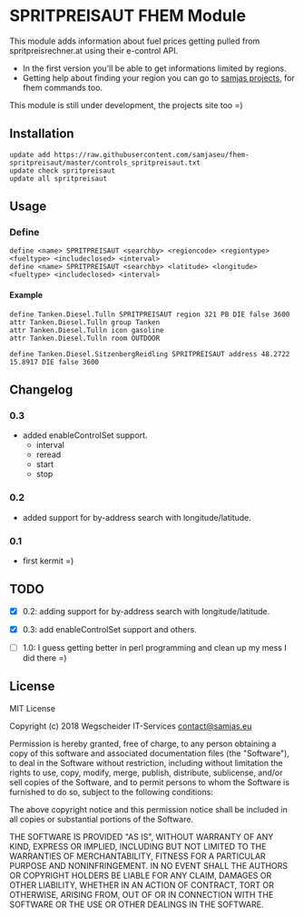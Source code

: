 # SPRITPREISAUT FHEM Module

This module adds information about fuel prices getting pulled from spritpreisrechner.at using their e-control API.


- In the first version you'll be able to get informations limited by regions.
- Getting help about finding your region you can go to [samjas projects](http://www.wegscheider-it.com/projects/spritpreisaut/), for fhem commands too.

This module is still under development, the projects site too =)



## Installation

```
update add https://raw.githubusercontent.com/samjaseu/fhem-spritpreisaut/master/controls_spritpreisaut.txt
update check spritpreisaut
update all spritpreisaut
```


## Usage
### Define
```
define <name> SPRITPREISAUT <searchby> <regioncode> <regiontype> <fueltype> <includeclosed> <interval>
define <name> SPRITPREISAUT <searchby> <latitude> <longitude> <fueltype> <includeclosed> <interval>
```
#### Example
```
define Tanken.Diesel.Tulln SPRITPREISAUT region 321 PB DIE false 3600
attr Tanken.Diesel.Tulln group Tanken
attr Tanken.Diesel.Tulln icon gasoline
attr Tanken.Diesel.Tulln room OUTDOOR

define Tanken.Diesel.SitzenbergReidling SPRITPREISAUT address 48.2722 15.8917 DIE false 3600
```


## Changelog
### 0.3
- added enableControlSet support.
  - interval
  - reread
  - start
  - stop
### 0.2
- added support for by-address search with longitude/latitude.
### 0.1
- first kermit =)


## TODO

- [x] 0.2: adding support for by-address search with longitude/latitude.
- [x] 0.3: add enableControlSet support and others.
- [ ] 1.0: I guess getting better in perl programming and clean up my mess I did there =)


## License

MIT License

Copyright (c) 2018 Wegscheider IT-Services <contact@samjas.eu>

Permission is hereby granted, free of charge, to any person obtaining a copy
of this software and associated documentation files (the "Software"), to deal
in the Software without restriction, including without limitation the rights
to use, copy, modify, merge, publish, distribute, sublicense, and/or sell
copies of the Software, and to permit persons to whom the Software is
furnished to do so, subject to the following conditions:

The above copyright notice and this permission notice shall be included in all
copies or substantial portions of the Software.

THE SOFTWARE IS PROVIDED "AS IS", WITHOUT WARRANTY OF ANY KIND, EXPRESS OR
IMPLIED, INCLUDING BUT NOT LIMITED TO THE WARRANTIES OF MERCHANTABILITY,
FITNESS FOR A PARTICULAR PURPOSE AND NONINFRINGEMENT. IN NO EVENT SHALL THE
AUTHORS OR COPYRIGHT HOLDERS BE LIABLE FOR ANY CLAIM, DAMAGES OR OTHER
LIABILITY, WHETHER IN AN ACTION OF CONTRACT, TORT OR OTHERWISE, ARISING FROM,
OUT OF OR IN CONNECTION WITH THE SOFTWARE OR THE USE OR OTHER DEALINGS IN THE
SOFTWARE.
